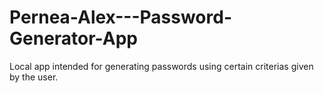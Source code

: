 # Pernea-Alex---Password-Generator-App
Local app intended for generating passwords using certain criterias given by the user.
